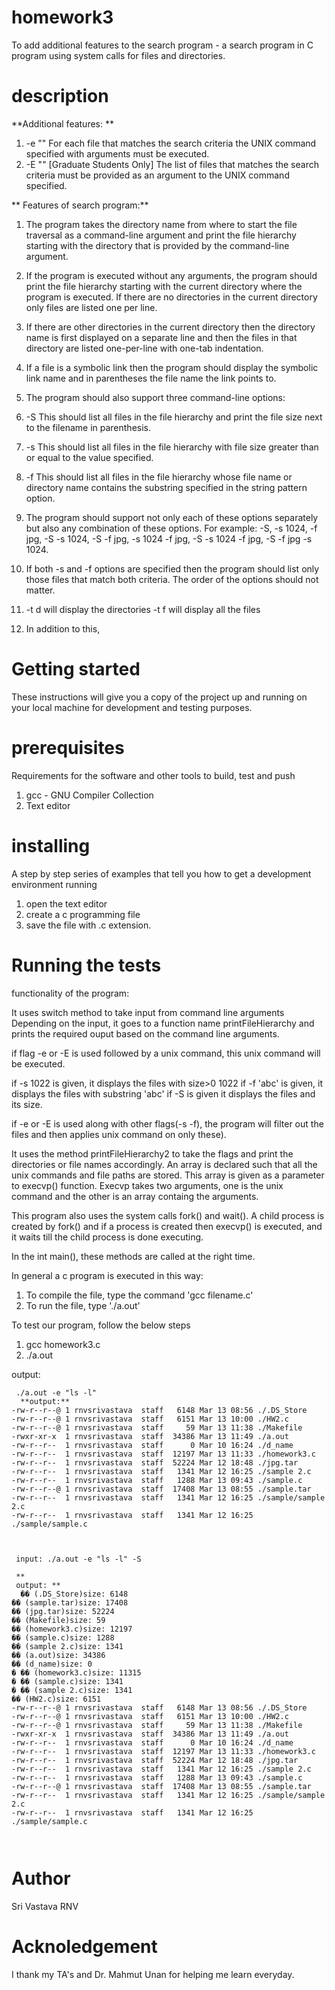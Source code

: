 # homework3

To add additional features to the search program -  a search program in C program using system calls for files and 
directories. 

# description

**Additional features: **

1. -e "<unix-command with arguments>" 
For each file that matches the search criteria the UNIX command specified with 
arguments must be executed.  
2. -E "<unix-command with arguments>" [Graduate Students Only] 
The list of files that matches the search criteria must be provided as an argument to the 
UNIX command specified. 
  
  **
Features of search program:**
1. The program  takes the directory name from where to start the file traversal as a 
command-line argument and print the file hierarchy starting with the directory that is 
provided by the command-line argument. 
2. If the program is executed without any arguments, the program should print the file 
hierarchy starting with the current directory where the program is executed. If there are no 
directories in the current directory only files are listed one per line. 
3. If there are other directories in the current directory then the directory name is first 
displayed on a separate line and then the files in that directory are listed one-per-line with 
one-tab indentation. 
4. If a file is a symbolic link then the program should display the symbolic link name and in 
parentheses the file name the link points to. 
5. The program should also support three command-line options: 
1. -S 
This should list all files in the file hierarchy and print the file size next to the filename in 
parenthesis.  
2. -s <file size in bytes> 
This should list all files in the file hierarchy with file size greater than or equal to the 
value specified. 
3. -f <string pattern> 
This should list all files in the file hierarchy whose file name or directory name contains 
the substring specified in the string pattern option. 
6. The program should support not only each of these options separately but also any 
combination of these options. For example: -S, -s 1024, -f jpg, -S -s 1024, -S -f jpg, -s 
1024 -f jpg, -S -s 1024 -f jpg, -S -f jpg -s 1024. 
7. If both -s and -f options are specified then the program should list only those files that 
match both criteria. The order of the options should not matter. 
8. -t d will display the directories
  -t f will display all the files
  
9. In addition to this, 
  
# Getting started
These instructions will give you a copy of the project up and running on your local machine for development and testing purposes.
# prerequisites
Requirements for the software and other tools to build, test and push
1. gcc - GNU Compiler Collection
2. Text editor

# installing
A step by step series of examples that tell you how to get a development environment running
1. open the text editor
2. create a c programming file
3. save the file with .c extension.

# Running the tests

functionality of the program:

It uses switch method to take input from command line arguments
  Depending on the input, it goes to a function name printFileHierarchy
  and prints the required ouput based on the command line arguments.
  
  if flag -e or -E is used followed by a unix command, this unix command will be executed.
  
  if -s 1022 is given, it displays the files with size>0 1022
  if -f 'abc' is given, it displays the files with substring 'abc'
  if -S is given it displays the files and its size.
  
  if -e or -E is used along with other flags(-s -f), the program will filter out the files and then applies unix command on only these).
  
 It uses the method printFileHierarchy2 to take the flags and print the directories or file names accordingly.
 An array is declared such that all the unix commands and file paths are stored.
 This array is given as a parameter to execvp() function. Execvp takes two arguments, one is the unix command and the other is an array containg the arguments.
  
 This program also uses the system calls fork() and wait().
  A child process is created by fork() and if a process is created then execvp() is executed, and it waits till the child process is done executing.
  

In the int main(), these methods are called at the right time. 


In general a c program is executed in this way:
1. To compile the file, type the command 'gcc filename.c'
2. To run the file, type './a.out'

To test our program, follow the below steps

1. gcc homework3.c
2. ./a.out 
    
output: 
```To send a file in input stream, follow the below steps:
 ./a.out -e "ls -l"                 
  **output:**
-rw-r--r--@ 1 rnvsrivastava  staff   6148 Mar 13 08:56 ./.DS_Store
-rw-r--r--@ 1 rnvsrivastava  staff   6151 Mar 13 10:00 ./HW2.c
-rw-r--r--@ 1 rnvsrivastava  staff     59 Mar 13 11:38 ./Makefile
-rwxr-xr-x  1 rnvsrivastava  staff  34386 Mar 13 11:49 ./a.out
-rw-r--r--  1 rnvsrivastava  staff      0 Mar 10 16:24 ./d_name
-rw-r--r--  1 rnvsrivastava  staff  12197 Mar 13 11:33 ./homework3.c
-rw-r--r--  1 rnvsrivastava  staff  52224 Mar 12 18:48 ./jpg.tar
-rw-r--r--  1 rnvsrivastava  staff   1341 Mar 12 16:25 ./sample 2.c
-rw-r--r--  1 rnvsrivastava  staff   1288 Mar 13 09:43 ./sample.c
-rw-r--r--@ 1 rnvsrivastava  staff  17408 Mar 13 08:55 ./sample.tar
-rw-r--r--  1 rnvsrivastava  staff   1341 Mar 12 16:25 ./sample/sample 2.c
-rw-r--r--  1 rnvsrivastava  staff   1341 Mar 12 16:25 ./sample/sample.c
  
  
  
 input: ./a.out -e "ls -l" -S
  
 ** 
 output: ** 
  �� (.DS_Store)size: 6148
�� (sample.tar)size: 17408
�� (jpg.tar)size: 52224
�� (Makefile)size: 59
�� (homework3.c)size: 12197
�� (sample.c)size: 1288
�� (sample 2.c)size: 1341
�� (a.out)size: 34386
�� (d_name)size: 0
� �� (homework3.c)size: 11315
� �� (sample.c)size: 1341
� �� (sample 2.c)size: 1341
�� (HW2.c)size: 6151
-rw-r--r--@ 1 rnvsrivastava  staff   6148 Mar 13 08:56 ./.DS_Store
-rw-r--r--@ 1 rnvsrivastava  staff   6151 Mar 13 10:00 ./HW2.c
-rw-r--r--@ 1 rnvsrivastava  staff     59 Mar 13 11:38 ./Makefile
-rwxr-xr-x  1 rnvsrivastava  staff  34386 Mar 13 11:49 ./a.out
-rw-r--r--  1 rnvsrivastava  staff      0 Mar 10 16:24 ./d_name
-rw-r--r--  1 rnvsrivastava  staff  12197 Mar 13 11:33 ./homework3.c
-rw-r--r--  1 rnvsrivastava  staff  52224 Mar 12 18:48 ./jpg.tar
-rw-r--r--  1 rnvsrivastava  staff   1341 Mar 12 16:25 ./sample 2.c
-rw-r--r--  1 rnvsrivastava  staff   1288 Mar 13 09:43 ./sample.c
-rw-r--r--@ 1 rnvsrivastava  staff  17408 Mar 13 08:55 ./sample.tar
-rw-r--r--  1 rnvsrivastava  staff   1341 Mar 12 16:25 ./sample/sample 2.c
-rw-r--r--  1 rnvsrivastava  staff   1341 Mar 12 16:25 ./sample/sample.c
  
  
```
# Author
Sri Vastava RNV

# Acknoledgement

I thank my TA's and Dr. Mahmut Unan for helping me learn everyday. 


